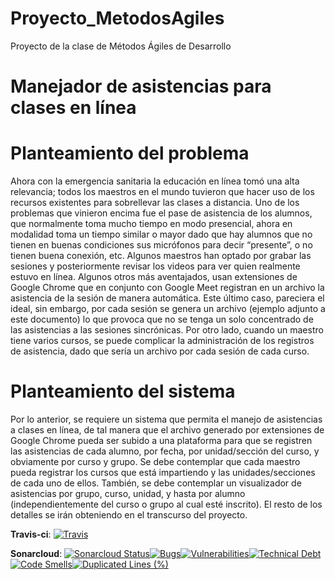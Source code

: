 # Proyecto_MetodosAgiles
Proyecto de la clase de Métodos Ágiles de Desarrollo

# Manejador de asistencias para clases en línea

# Planteamiento del problema
Ahora con la emergencia sanitaria la educación en línea tomó una alta relevancia; todos los
maestros en el mundo tuvieron que hacer uso de los recursos existentes para sobrellevar las clases
a distancia. Uno de los problemas que vinieron encima fue el pase de asistencia de los alumnos, que
normalmente toma mucho tiempo en modo presencial, ahora en modalidad toma un tiempo similar
o mayor dado que hay alumnos que no tienen en buenas condiciones sus micrófonos para decir
“presente”, o no tienen buena conexión, etc. Algunos maestros han optado por grabar las sesiones
y posteriormente revisar los videos para ver quien realmente estuvo en línea. Algunos otros más
aventajados, usan extensiones de Google Chrome que en conjunto con Google Meet registran en
un archivo la asistencia de la sesión de manera automática. Este último caso, pareciera el ideal, sin
embargo, por cada sesión se genera un archivo (ejemplo adjunto a este documento) lo que provoca
que no se tenga un solo concentrado de las asistencias a las sesiones sincrónicas. Por otro lado,
cuando un maestro tiene varios cursos, se puede complicar la administración de los registros de
asistencia, dado que sería un archivo por cada sesión de cada curso.

# Planteamiento del sistema
Por lo anterior, se requiere un sistema que permita el manejo de asistencias a clases en línea, de tal
manera que el archivo generado por extensiones de Google Chrome pueda ser subido a una
plataforma para que se registren las asistencias de cada alumno, por fecha, por unidad/sección del
curso, y obviamente por curso y grupo. Se debe contemplar que cada maestro pueda registrar los
cursos que está impartiendo y las unidades/secciones de cada uno de ellos. También, se debe
contemplar un visualizador de asistencias por grupo, curso, unidad, y hasta por alumno
(independientemente del curso o grupo al cual esté inscrito). El resto de los detalles se irán
obteniendo en el transcurso del proyecto.

__Travis-ci__: [![Travis](https://img.shields.io/travis/diegopm2000/CalculatorNodeJS.svg)]()

__Sonarcloud__: [![Sonarcloud Status](https://sonarcloud.io/api/project_badges/measure?project=com.lapots.breed.judge:judge-rule-engine&metric=alert_status)](https://sonarcloud.io/dashboard?id=CalculatorNodeJS)[![Bugs](https://sonarcloud.io/api/project_badges/measure?project=CalculatorNodeJS&metric=bugs)](https://sonarcloud.io/dashboard?id=CalculatorNodeJS)[![Vulnerabilities](https://sonarcloud.io/api/project_badges/measure?project=CalculatorNodeJS&metric=vulnerabilities)](https://sonarcloud.io/dashboard?id=CalculatorNodeJS)[![Technical Debt](https://sonarcloud.io/api/project_badges/measure?project=CalculatorNodeJS&metric=sqale_index)](https://sonarcloud.io/dashboard?id=CalculatorNodeJS)[![Code Smells](https://sonarcloud.io/api/project_badges/measure?project=CalculatorNodeJS&metric=code_smells)](https://sonarcloud.io/dashboard?id=CalculatorNodeJS)[![Duplicated Lines (%)](https://sonarcloud.io/api/project_badges/measure?project=CalculatorNodeJS&metric=duplicated_lines_density)](https://sonarcloud.io/dashboard?id=CalculatorNodeJS)